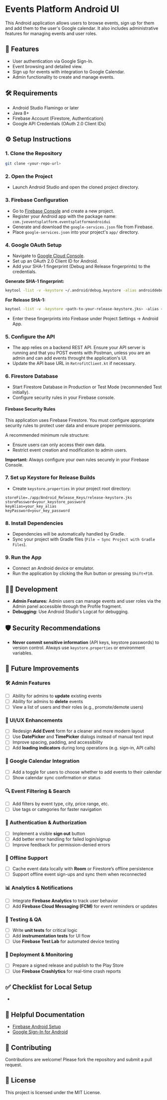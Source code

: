 # Events Platform Android UI

This Android application allows users to browse events, sign up for them and add them to the user's Google calendar. It also includes administrative features for managing events and user roles.

## 🚀 Features

- User authentication via Google Sign-In.
- Event browsing and detailed view.
- Sign up for events with integration to Google Calendar.
- Admin functionality to create and manage events.

## 🛠️ Requirements

- Android Studio Flamingo or later
- Java 8+
- Firebase Account (Firestore, Authentication)
- Google API Credentials (OAuth 2.0 Client IDs)

## ⚙️ Setup Instructions

### 1. Clone the Repository

```bash
git clone <your-repo-url>
```

### 2. Open the Project

- Launch Android Studio and open the cloned project directory.

### 3. Firebase Configuration

- Go to [Firebase Console](https://console.firebase.google.com/) and create a new project.
- Register your Android app with the package name: `com.jveventsplatform.eventsplatformandroidui`
- Generate and download the `google-services.json` file from Firebase.
- Place `google-services.json` into your project's `app/` directory.

### 4. Google OAuth Setup

- Navigate to [Google Cloud Console](https://console.cloud.google.com/).
- Set up an OAuth 2.0 Client ID for Android.
- Add your SHA-1 fingerprint (Debug and Release fingerprints) to the credentials.

**Generate SHA-1 fingerprint:**

```bash
keytool -list -v -keystore ~/.android/debug.keystore -alias androiddebugkey -storepass android -keypass android
```

**For Release SHA-1:**

```bash
keytool -list -v -keystore <path-to-your-release-keystore.jks> -alias <your-key-alias>
```

- Enter these fingerprints into Firebase under Project Settings → Android App.

### 5. Configure the API

- The app relies on a backend REST API. Ensure your API server is running and that you POST events with Postman, unless you are an admin and can add events throught the application's UI.
- Update the API base URL in `RetrofitClient.kt` if necessary.

### 6. Firestore Database

- Start Firestore Database in Production or Test Mode (recommended Test initially).
- Configure security rules in your Firebase console.

#### Firebase Security Rules

This application uses Firebase Firestore. You must configure appropriate security rules to protect user data and ensure proper permissions.

A recommended minimum rule structure:

- Ensure users can only access their own data.
- Restrict event creation and modification to admin users.

**Important:** Always configure your own rules securely in your Firebase Console.

### 7. Set up Keystore for Release Builds

- Create `keystore.properties` in your project root directory:

```properties
storeFile=./app/Android_Release_Keys/release-keystore.jks
storePassword=your_keystore_password
keyAlias=your_key_alias
keyPassword=your_key_password
```

### 8. Install Dependencies

- Dependencies will be automatically handled by Gradle.
- Sync your project with Gradle files (`File → Sync Project with Gradle Files`).

### 9. Run the App

- Connect an Android device or emulator.
- Run the application by clicking the Run button or pressing `Shift+F10`.

## 🧑‍💻 Development

- **Admin Features:** Admin users can manage events and user roles via the Admin panel accessible through the Profile fragment.
- **Debugging:** Use Android Studio's Logcat for debugging.

## 🛡 Security Recommendations

- **Never commit sensitive information** (API keys, keystore passwords) to version control. Always use `keystore.properties` or environment variables.

## 🔮 Future Improvements

### 🛠️ Admin Features
- [ ] Ability for admins to **update** existing events  
- [ ] Ability for admins to **delete** events  
- [ ] View a list of users and their roles (e.g., promote/demote users)

### 🎨 UI/UX Enhancements
- [ ] Redesign **Add Event** form for a cleaner and more modern layout  
- [ ] Use **DatePicker** and **TimePicker** dialogs instead of manual text input  
- [ ] Improve spacing, padding, and accessibility  
- [ ] Add **loading indicators** during long operations (e.g. sign-in, API calls)

### 📅 Google Calendar Integration
- [ ] Add a toggle for users to choose whether to add events to their calendar  
- [ ] Show calendar sync confirmation or status

### 🔍 Event Filtering & Search
- [ ] Add filters by event type, city, price range, etc.  
- [ ] Use tags or categories for faster navigation

### 🔐 Authentication & Authorization
- [ ] Implement a visible **sign out** button  
- [ ] Add better error handling for failed login/signup  
- [ ] Improve feedback for permission-denied errors

### 📡 Offline Support
- [ ] Cache event data locally with **Room** or Firestore’s offline persistence  
- [ ] Support offline event sign-ups and sync them when reconnected

### 📊 Analytics & Notifications
- [ ] Integrate **Firebase Analytics** to track user behavior  
- [ ] Add **Firebase Cloud Messaging (FCM)** for event reminders or updates

### 🧪 Testing & QA
- [ ] Write **unit tests** for critical logic  
- [ ] Add **instrumentation tests** for UI flow  
- [ ] Use **Firebase Test Lab** for automated device testing

### 🚀 Deployment & Monitoring
- [ ] Prepare a signed release and publish to the Play Store  
- [ ] Use **Firebase Crashlytics** for real-time crash reports  

## ✅ Checklist for Local Setup

-

## 📖 Helpful Documentation

- [Firebase Android Setup](https://firebase.google.com/docs/android/setup)
- [Google Sign-In for Android](https://developers.google.com/identity/sign-in/android/start-integrating)

## 📌 Contributing

Contributions are welcome! Please fork the repository and submit a pull request.

## 📝 License

This project is licensed under the MIT License.

